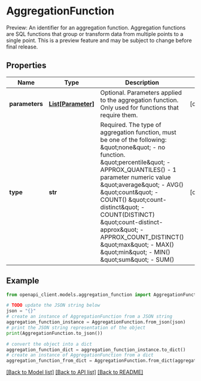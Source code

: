 # AggregationFunction

Preview: An identifier for an aggregation function. Aggregation functions are SQL functions that group or transform data from multiple points to a single point. This is a preview feature and may be subject to change before final release.

## Properties

Name | Type | Description | Notes
------------ | ------------- | ------------- | -------------
**parameters** | [**List[Parameter]**](Parameter.md) | Optional. Parameters applied to the aggregation function. Only used for functions that require them. | [optional] 
**type** | **str** | Required. The type of aggregation function, must be one of the following: \&quot;none\&quot; - no function. \&quot;percentile\&quot; - APPROX_QUANTILES() - 1 parameter numeric value \&quot;average\&quot; - AVG() \&quot;count\&quot; - COUNT() \&quot;count-distinct\&quot; - COUNT(DISTINCT) \&quot;count-distinct-approx\&quot; - APPROX_COUNT_DISTINCT() \&quot;max\&quot; - MAX() \&quot;min\&quot; - MIN() \&quot;sum\&quot; - SUM() | [optional] 

## Example

```python
from openapi_client.models.aggregation_function import AggregationFunction

# TODO update the JSON string below
json = "{}"
# create an instance of AggregationFunction from a JSON string
aggregation_function_instance = AggregationFunction.from_json(json)
# print the JSON string representation of the object
print(AggregationFunction.to_json())

# convert the object into a dict
aggregation_function_dict = aggregation_function_instance.to_dict()
# create an instance of AggregationFunction from a dict
aggregation_function_from_dict = AggregationFunction.from_dict(aggregation_function_dict)
```
[[Back to Model list]](../README.md#documentation-for-models) [[Back to API list]](../README.md#documentation-for-api-endpoints) [[Back to README]](../README.md)


